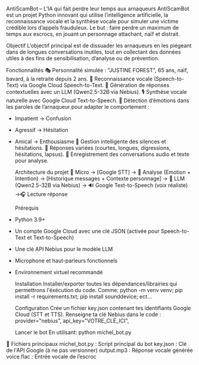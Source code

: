   AntiScamBot – L’IA qui fait perdre leur temps aux arnaqueurs
AntiScamBot est un projet Python innovant qui utilise l’intelligence artificielle, la reconnaissance vocale et la synthèse vocale pour simuler une victime crédible lors d’appels frauduleux. Le but : faire perdre un maximum de temps aux escrocs, en jouant un personnage attachant, naïf et distrait.

  Objectif
L’objectif principal est de dissuader les arnaqueurs en les piégeant dans de longues conversations inutiles, tout en collectant des données utiles à des fins de sensibilisation, d’analyse ou de prévention.

  Fonctionnalités
🎭 Personnalité simulée : "JUSTINE FOREST", 65 ans, naïf, bavard, à la retraite depuis 2 ans.
🎤 Reconnaissance vocale (Speech-to-Text) via Google Cloud Speech-to-Text.
💬 Génération de réponses contextuelles avec un LLM (Qwen2.5-32B via Nebius).
🎙️ Synthèse vocale naturelle avec Google Cloud Text-to-Speech.
🤖 Détection d’émotions dans les paroles de l’arnaqueur pour adapter le comportement :
- Impatient → Confusion
- Agressif → Hésitation
- Amical → Enthousiasme
🧏 Gestion intelligente des silences et hésitations.
🎲 Réponses variées (courtes, longues, digressions, hésitations, lapsus).
📼 Enregistrement des conversations audio et texte pour analyse. 

   Architecture du projet
   🎤 Micro → [Google STT] → 🎯 Analyse (Emotion + Intention) → [Historique messages + Contexte personnage] → 🤖 LLM (Qwen2.5-32B via Nebius) → 🔊 Google Text-to-Speech (voix réaliste) →🎧 Lecture réponse

  Prérequis
- Python 3.9+
- Un compte Google Cloud avec une clé JSON (activée pour Speech-to-Text et Text-to-Speech)
- Une clé API Nebius pour le modèle LLM
- Microphone et haut-parleurs fonctionnels
- Environnement virtuel recommandé

  Installation
Installer/exporter toutes les dépendances/librairies qui permettrons l'éxécution du code. Comme: python -m venv venv; pip install -r requirements.txt; pip install sounddevice; ect...

  Configuration
Crée un fichier key.json contenant tes identifiants Google Cloud (STT et TTS).
Renseigne ta clé Nebius dans le code : provider="nebius",
    api_key="VOTRE_CLÉ_ICI",

  Lancer le bot
En utilisant: python michel_bot.py

📁 Fichiers principaux
michel_bot.py : Script principal du bot
key.json : Clé de l'API Google (à ne pas versionner)
output.mp3 : Réponse vocale générée
voice.flac : Entrée vocale de l’escroc

